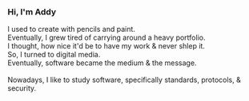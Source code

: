 ### Hi, I'm Addy 

<p> I used to create with pencils and paint. <br>
Eventually, I grew tired of carrying around a heavy portfolio. <br>
I thought, how nice it'd be to have my work & never shlep it. <br>
So, I turned to digital media. <br>
Eventually, software became the medium & the message. <br>
<br>
Nowadays, I like to study software, specifically standards, protocols, & security. <br></p>
